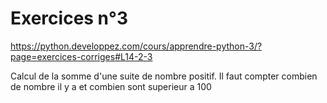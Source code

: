 # Exercices n°3

https://python.developpez.com/cours/apprendre-python-3/?page=exercices-corriges#L14-2-3

Calcul de la somme d'une suite de nombre positif. Il faut compter combien de nombre il y a et combien sont superieur a 100